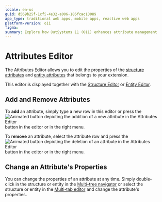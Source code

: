 ```yaml
---
locale: en-us
guid: d569b25f-1cf5-4e32-a006-185fcac10089
app_type: traditional web apps, mobile apps, reactive web apps
platform-version: o11
figma:
summary: Explore how OutSystems 11 (O11) enhances attribute management in extensions through its Attributes Editor.
---
```

# Attributes Editor

The Attributes Editor allows you to edit the properties of the [structure attributes](<../element-property/structure-attribute.md>) and [entity attributes](<../element-property/entity-attribute.md>) that belongs to your extension.

This editor is displayed together with the [Structure Editor](<structure.md>) or [Entity Editor](<entity.md>).

## Add and Remove Attributes

To **add** an attribute, simply type a new row in this editor or press the ![Animated button depicting the addition of a new attribute in the Attributes Editor](images/add.gif "Add Attribute Button") button in the editor or in the right menu.

To **remove** an attribute, select the attribute row and press the ![Animated button depicting the deletion of an attribute in the Attributes Editor](images/delete.gif "Delete Attribute Button") button in the editor or in the right menu.

## Change an Attribute's Properties

You can change the properties of an attribute at any time. Simply double-click in the structure or entity in the [Multi-tree navigator](<../workspace.md>) or select the structure or entity in the [Multi-tab editor](<../workspace.md>) and change the attribute's properties.
